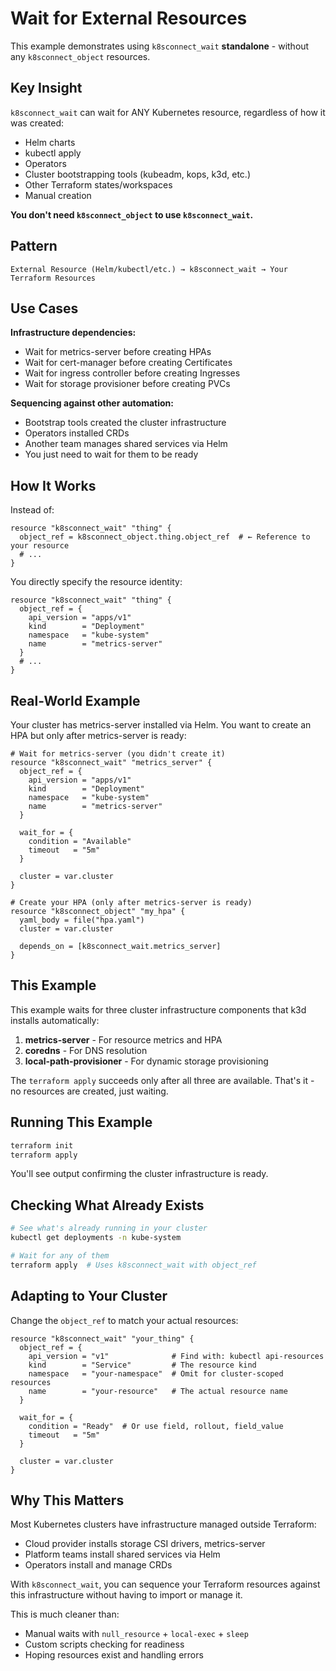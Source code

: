 # Wait for External Resources

This example demonstrates using `k8sconnect_wait` **standalone** - without any `k8sconnect_object` resources.

## Key Insight

`k8sconnect_wait` can wait for ANY Kubernetes resource, regardless of how it was created:
- Helm charts
- kubectl apply
- Operators
- Cluster bootstrapping tools (kubeadm, kops, k3d, etc.)
- Other Terraform states/workspaces
- Manual creation

**You don't need `k8sconnect_object` to use `k8sconnect_wait`.**

## Pattern

```
External Resource (Helm/kubectl/etc.) → k8sconnect_wait → Your Terraform Resources
```

## Use Cases

**Infrastructure dependencies:**
- Wait for metrics-server before creating HPAs
- Wait for cert-manager before creating Certificates
- Wait for ingress controller before creating Ingresses
- Wait for storage provisioner before creating PVCs

**Sequencing against other automation:**
- Bootstrap tools created the cluster infrastructure
- Operators installed CRDs
- Another team manages shared services via Helm
- You just need to wait for them to be ready

## How It Works

Instead of:
```hcl
resource "k8sconnect_wait" "thing" {
  object_ref = k8sconnect_object.thing.object_ref  # ← Reference to your resource
  # ...
}
```

You directly specify the resource identity:
```hcl
resource "k8sconnect_wait" "thing" {
  object_ref = {
    api_version = "apps/v1"
    kind        = "Deployment"
    namespace   = "kube-system"
    name        = "metrics-server"
  }
  # ...
}
```

## Real-World Example

Your cluster has metrics-server installed via Helm. You want to create an HPA but only after metrics-server is ready:

```hcl
# Wait for metrics-server (you didn't create it)
resource "k8sconnect_wait" "metrics_server" {
  object_ref = {
    api_version = "apps/v1"
    kind        = "Deployment"
    namespace   = "kube-system"
    name        = "metrics-server"
  }

  wait_for = {
    condition = "Available"
    timeout   = "5m"
  }

  cluster = var.cluster
}

# Create your HPA (only after metrics-server is ready)
resource "k8sconnect_object" "my_hpa" {
  yaml_body = file("hpa.yaml")
  cluster = var.cluster

  depends_on = [k8sconnect_wait.metrics_server]
}
```

## This Example

This example waits for three cluster infrastructure components that k3d installs automatically:
1. **metrics-server** - For resource metrics and HPA
2. **coredns** - For DNS resolution
3. **local-path-provisioner** - For dynamic storage provisioning

The `terraform apply` succeeds only after all three are available. That's it - no resources are created, just waiting.

## Running This Example

```bash
terraform init
terraform apply
```

You'll see output confirming the cluster infrastructure is ready.

## Checking What Already Exists

```bash
# See what's already running in your cluster
kubectl get deployments -n kube-system

# Wait for any of them
terraform apply  # Uses k8sconnect_wait with object_ref
```

## Adapting to Your Cluster

Change the `object_ref` to match your actual resources:

```hcl
resource "k8sconnect_wait" "your_thing" {
  object_ref = {
    api_version = "v1"              # Find with: kubectl api-resources
    kind        = "Service"         # The resource kind
    namespace   = "your-namespace"  # Omit for cluster-scoped resources
    name        = "your-resource"   # The actual resource name
  }

  wait_for = {
    condition = "Ready"  # Or use field, rollout, field_value
    timeout   = "5m"
  }

  cluster = var.cluster
}
```

## Why This Matters

Most Kubernetes clusters have infrastructure managed outside Terraform:
- Cloud provider installs storage CSI drivers, metrics-server
- Platform teams install shared services via Helm
- Operators install and manage CRDs

With `k8sconnect_wait`, you can sequence your Terraform resources against this infrastructure without having to import or manage it.

This is much cleaner than:
- Manual waits with `null_resource` + `local-exec` + `sleep`
- Custom scripts checking for readiness
- Hoping resources exist and handling errors
